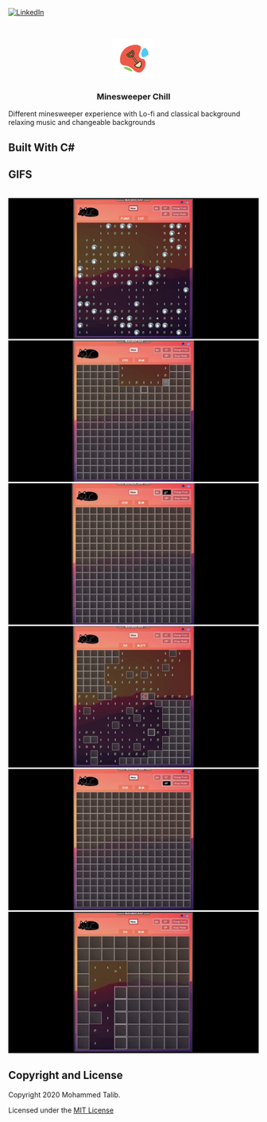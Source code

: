[![LinkedIn][linkedin-shield]][linkedin-url]



<!-- PROJECT LOGO -->
<br />
<p align="center">
  <a href="https://github.com/it2121/Minesweeper-Chill/">
    <img src="logo.png" alt="Logo" width="80" height="80">
  </a>

  <h3 align="center">Minesweeper Chill</h3>
Different minesweeper experience with Lo-fi and classical background relaxing music and changeable backgrounds
  
## Built With C# 

## GIFS


</br>
<img src="g1.gif"></img>
<img src="g2.gif"></img>
<img src="g3.gif"></img>
<img src="g4.gif"></img>
<img src="g5.gif"></img>
<img src="g6.gif"></img>

[linkedin-shield]: https://img.shields.io/badge/-LinkedIn-black.svg?style=flat-square&logo=linkedin&colorB=555
[linkedin-url]: https://www.linkedin.com/in/it2121/

## Copyright and License

Copyright 2020 Mohammed Talib.

Licensed under the [MIT License](https://github.com/it2121/Minesweeper/edit/master/LICENSE.txt)
